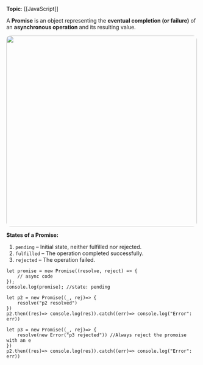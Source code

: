 **Topic**: [[JavaScript]]

A **Promise** is an object representing the **eventual completion (or failure)** of an **asynchronous operation** and its resulting value.

<img src="promise-in-javascript.png" width=500 style="border-radius: 10px" />

**States of a Promise:**

1. `pending` – Initial state, neither fulfilled nor rejected.
2. `fulfilled` – The operation completed successfully.
3. `rejected` – The operation failed.

```run-js
let promise = new Promise((resolve, reject) => {   
	// async code 
});
console.log(promise); //state: pending

let p2 = new Promise((_, rej)=> {
	resolve("p2 resolved")
})
p2.then((res)=> console.log(res)).catch((err)=> console.log("Error": err))

let p3 = new Promise((_, rej)=> {
	resolve(new Error("p3 rejected")) //Always reject the promoise with an e
})
p2.then((res)=> console.log(res)).catch((err)=> console.log("Error": err))

```
